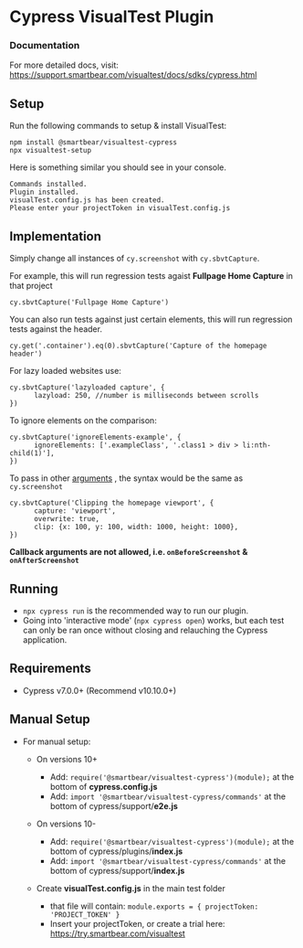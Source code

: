 
# Cypress VisualTest Plugin


### Documentation
For more detailed docs, visit: https://support.smartbear.com/visualtest/docs/sdks/cypress.html

## Setup
Run the following commands to setup & install VisualTest:
```
npm install @smartbear/visualtest-cypress
npx visualtest-setup
```
Here is something similar you should see in your console. 
```
Commands installed.
Plugin installed.
visualTest.config.js has been created.
Please enter your projectToken in visualTest.config.js
```
 
## Implementation
 Simply change all instances of ```cy.screenshot``` with ```cy.sbvtCapture```.

For example, this will run regression tests agaist **Fullpage Home Capture** in that project
```
cy.sbvtCapture('Fullpage Home Capture')
```

You can also run tests against just certain elements, this will run regression tests against the header.
```
cy.get('.container').eq(0).sbvtCapture('Capture of the homepage header')
```

For lazy loaded websites use:
```
cy.sbvtCapture('lazyloaded capture', { 
      lazyload: 250, //number is milliseconds between scrolls 
})
```

To ignore elements on the comparison:
```
cy.sbvtCapture('ignoreElements-example', {
      ignoreElements: ['.exampleClass', '.class1 > div > li:nth-child(1)'],
})
```

To pass in other [arguments](https://docs.cypress.io/api/commands/screenshot#Arguments) , the syntax would be the same as ```cy.screenshot```
```
cy.sbvtCapture('Clipping the homepage viewport', { 
      capture: 'viewport', 
      overwrite: true, 
      clip: {x: 100, y: 100, width: 1000, height: 1000},
})
```

**Callback arguments are not allowed, i.e. ```onBeforeScreenshot``` & ```onAfterScreenshot```**
## Running
 - ```npx cypress run``` is the recommended way to run our plugin.
 - Going into 'interactive mode' (```npx cypress open```) works, but each test can only be ran once without closing and relauching the Cypress application.


## Requirements
- Cypress v7.0.0+ (Recommend v10.10.0+)

## Manual Setup
- For manual setup:
   - On versions 10+
      - Add: ```require('@smartbear/visualtest-cypress')(module);``` at the bottom of **cypress.config.js**
      - Add: ```import '@smartbear/visualtest-cypress/commands'``` at the bottom of cypress/support/**e2e.js**

   - On versions 10-
      - Add: ```require('@smartbear/visualtest-cypress')(module);``` at the bottom of cypress/plugins/**index.js**
      - Add: ```import '@smartbear/visualtest-cypress/commands'``` at the bottom of cypress/support/**index.js**
   - Create **visualTest.config.js** in the main test folder
      -  that file will contain:
         ```module.exports = { projectToken: 'PROJECT_TOKEN' }```
      - Insert your projectToken, or create a trial here: https://try.smartbear.com/visualtest
     


